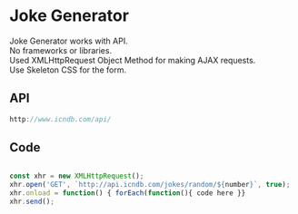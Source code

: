 # Joke Generator

Joke Generator works with API.  
No frameworks or libraries.  
Used XMLHttpRequest Object Method for making AJAX requests.   
Use Skeleton CSS for the form.

## API


```javascript
http://www.icndb.com/api/
```

## Code

```javascript

const xhr = new XMLHttpRequest();
xhr.open('GET', `http://api.icndb.com/jokes/random/${number}`, true);
xhr.onload = function() { forEach(function(){ code here }}
xhr.send();

```

